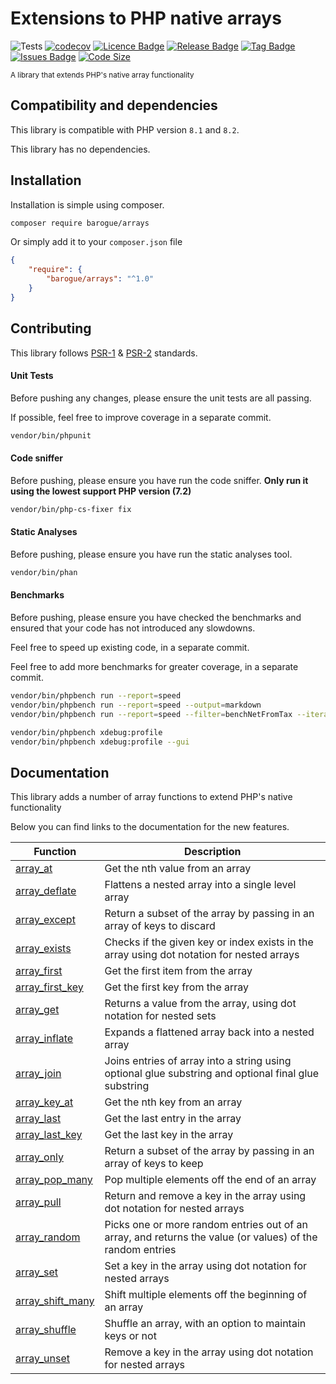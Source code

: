 # Extensions to PHP native arrays

![Tests](https://github.com/barogue/arrays/workflows/quality/badge.svg)
[![codecov](https://codecov.io/gh/barogue/arrays/branch/main/graph/badge.svg)](https://codecov.io/gh/barogue/arrays)
[![Licence Badge](https://img.shields.io/github/license/barogue/arrays.svg)](https://img.shields.io/github/license/barogue/arrays.svg)
[![Release Badge](https://img.shields.io/github/release/barogue/arrays.svg)](https://img.shields.io/github/release/barogue/arrays.svg)
[![Tag Badge](https://img.shields.io/github/tag/barogue/arrays.svg)](https://img.shields.io/github/tag/barogue/arrays.svg)
[![Issues Badge](https://img.shields.io/github/issues/barogue/arrays.svg)](https://img.shields.io/github/issues/barogue/arrays.svg)
[![Code Size](https://img.shields.io/github/languages/code-size/barogue/arrays.svg?label=size)](https://img.shields.io/github/languages/code-size/barogue/arrays.svg)

<sup>A library that extends PHP's native array functionality</sup>

## Compatibility and dependencies

This library is compatible with PHP version `8.1` and `8.2`.

This library has no dependencies.

## Installation

Installation is simple using composer.

```bash
composer require barogue/arrays
```

Or simply add it to your `composer.json` file

```json
{
    "require": {
        "barogue/arrays": "^1.0"
    }
}
```

## Contributing

This library follows [PSR-1](https://www.php-fig.org/psr/psr-1/) & [PSR-2](https://www.php-fig.org/psr/psr-2/) standards.


#### Unit Tests

Before pushing any changes, please ensure the unit tests are all passing.

If possible, feel free to improve coverage in a separate commit.

```bash
vendor/bin/phpunit
```

#### Code sniffer

Before pushing, please ensure you have run the code sniffer. **Only run it using the lowest support PHP version (7.2)**

```bash
vendor/bin/php-cs-fixer fix
```

#### Static Analyses

Before pushing, please ensure you have run the static analyses tool.

```bash
vendor/bin/phan
```

#### Benchmarks

Before pushing, please ensure you have checked the benchmarks and ensured that your code has not introduced any slowdowns.

Feel free to speed up existing code, in a separate commit.

Feel free to add more benchmarks for greater coverage, in a separate commit.

```bash
vendor/bin/phpbench run --report=speed
vendor/bin/phpbench run --report=speed --output=markdown
vendor/bin/phpbench run --report=speed --filter=benchNetFromTax --iterations=50 --revs=50000

vendor/bin/phpbench xdebug:profile
vendor/bin/phpbench xdebug:profile --gui
```

## Documentation

This library adds a number of array functions to extend PHP's native functionality

Below you can find links to the documentation for the new features.

| Function                                              | Description                                                                                               |
|-------------------------------------------------------|-----------------------------------------------------------------------------------------------------------|
| [array_at](documentation/array_at.md)                 | Get the nth value from an array                                                                           |
| [array_deflate](documentation/array_deflate.md)       | Flattens a nested array into a single level array                                                         |
| [array_except](documentation/array_except.md)         | Return a subset of the array by passing in an array of keys to discard                                    |
| [array_exists](documentation/array_exists.md)         | Checks if the given key or index exists in the array using dot notation for nested arrays                 |
| [array_first](documentation/array_first.md)           | Get the first item from the array                                                                         |
| [array_first_key](documentation/array_first_key.md)   | Get the first key from the array                                                                          |
| [array_get](documentation/array_exists.md)            | Returns a value from the array, using dot notation for nested sets                                        |
| [array_inflate](documentation/array_inflate.md)       | Expands a flattened array back into a nested array                                                        |
| [array_join](documentation/array_join.md)             | Joins entries of array into a string using optional glue substring and optional final glue substring      |
| [array_key_at](documentation/array_key_at.md)         | Get the nth key from an array                                                                             |
| [array_last](documentation/array_last.md)             | Get the last entry in the array                                                                           |
| [array_last_key](documentation/array_last_key.md)     | Get the last key in the array                                                                             |
| [array_only](documentation/array_only.md)             | Return a subset of the array by passing in an array of keys to keep                                       |
| [array_pop_many](documentation/array_pop_many.md)     | Pop multiple elements off the end of an array                                                             |
| [array_pull](documentation/array_pull.md)             | Return and remove a key in the array using dot notation for nested arrays                                 |
| [array_random](documentation/array_random.md)         | Picks one or more random entries out of an array, and returns the value (or values) of the random entries |
| [array_set](documentation/array_set.md)               | Set a key in the array using dot notation for nested arrays                                               |
| [array_shift_many](documentation/array_shift_many.md) | Shift multiple elements off the beginning of an array                                                     |
| [array_shuffle](documentation/array_shuffle.md)       | Shuffle an array, with an option to maintain keys or not                                                  |
| [array_unset](documentation/array_unset.md)           | Remove a key in the array using dot notation for nested arrays                                            |